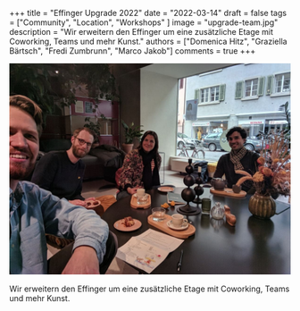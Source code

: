 +++
title = "Effinger Upgrade 2022"
date = "2022-03-14"
draft = false
tags = ["Community", "Location", "Workshops" ]
image = "upgrade-team.jpg"
description = "Wir erweitern den Effinger um eine zusätzliche Etage mit Coworking, Teams und mehr Kunst."
authors = ["Domenica Hitz", "Graziella Bärtsch", "Fredi Zumbrunn", "Marco Jakob"]
comments = true
+++

![Upgrade Team](upgrade-team.jpg)

<div class="lead">Wir erweitern den Effinger um eine zusätzliche Etage mit Coworking, Teams und mehr Kunst.</div>
